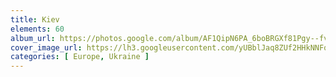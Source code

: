 ```yaml
---
title: Kiev
elements: 60
album_url: https://photos.google.com/album/AF1QipN6PA_6boBRGXf81Pgy--fv04ZvUKLqcrmqSFzL
cover_image_url: https://lh3.googleusercontent.com/yUBblJaq8ZUf2HHkNNFqCDHKZ0MIYOmAYetCvR58o_9WpJUBkdhEcV53CW6x31u6NyFlhjtZIDAM_sEsLR-3r91_olC-IfDhT1kbNv9O2mrijTHoLhlWyX0oSgwtkoF150sbNI1CSgJEmrnWku327-popmPy8kh0i9pWlnptrNyvE8F-akFPExbUsKCISRh8VIQgaQwNPpkezzNv6zY8iNZ53XXIChFcMEPeJMPP1FIiZOdlU8lh4exa10pkln8Qen0ayZgo7wHtqyevqfDkVQXQ2hkf8MmhGhtV5Nu03TMDIlyyWIpGbEy1KC77xmeTlM5TBU-upXHCCmz3p55LyYnLhKTbyS5B1JdDijDYZmbUS21CG_m5is7HktUVLuZdLOk4HDrI0OCNhrRxaOhSfokuYLzA6IvM2elxBerP6iWAl3pfQ8XAM0G-uK279G_J6bUEYoqGGWg947yXTjHrfTGt9kTPqwvdOaJ6b3hZ7q7DuuvIFwnZT51JHcx_xvak18pHqAAFduWIHV87tYJN1VUL7l-emL0dD5Ai2lEQerL3ooQ8WhE2hNbpNIN6Dod6OW2voyTiC3Eilms5Qt8P7yCqUB1wgnbTyJYe-x1SszsABUEnp9nfm6_2Zq2SrwGtXRfKA0WJLK4E7YAvj1YxDVjP=s195-p-k-no
categories: [ Europe, Ukraine ]
---
```

